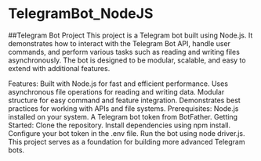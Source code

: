 # TelegramBot_NodeJS
##Telegram Bot Project
This project is a Telegram bot built using Node.js. It demonstrates how to interact with the Telegram Bot API, handle user commands, and perform various tasks such as reading and writing files asynchronously. The bot is designed to be modular, scalable, and easy to extend with additional features.

Features:
Built with Node.js for fast and efficient performance.
Uses asynchronous file operations for reading and writing data.
Modular structure for easy command and feature integration.
Demonstrates best practices for working with APIs and file systems.
Prerequisites:
Node.js installed on your system.
A Telegram bot token from BotFather.
Getting Started:
Clone the repository.
Install dependencies using npm install.
Configure your bot token in the .env file.
Run the bot using node driver.js.
This project serves as a foundation for building more advanced Telegram bots.
